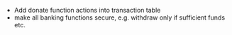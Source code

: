 - Add donate function actions into transaction table
- make all banking functions secure, e.g. withdraw only if sufficient funds etc.
